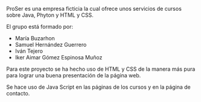 ProSer es una empresa ficticia la cual ofrece unos servicios de cursos sobre Java, Phyton y HTML y CSS.

El grupo está formado por:
- María Buzarhon
- Samuel Hernández Guerrero
- Iván Tejero
- Iker Aimar Gómez Espinosa Muñoz

Para este proyecto se ha hecho uso de HTML y CSS de la manera más pura para lograr una buena presentación de la página web.

Se hace uso de Java Script en las páginas de los cursos y en la página de contacto.